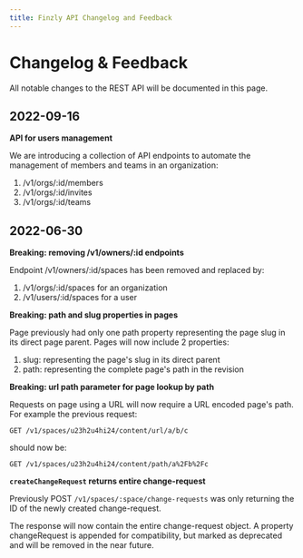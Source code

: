 ```yaml
---
title: Finzly API Changelog and Feedback
---
```




# **Changelog & Feedback** 

All notable changes to the REST API will be documented in this page.
## **2022-09-16**

**API for users management**

We are introducing a collection of API endpoints to automate the management of members and teams in an organization:

1. /v1/orgs/:id/members
2. /v1/orgs/:id/invites
3. /v1/orgs/:id/teams

## **2022-06-30**

**Breaking: removing /v1/owners/:id endpoints**

Endpoint /v1/owners/:id/spaces has been removed and replaced by:

1. /v1/orgs/:id/spaces for an organization
2. /v1/users/:id/spaces for a user

**Breaking: path and slug properties in pages**

Page previously had only one path property representing the page slug in its direct page parent. Pages will now include 2 properties:

1. slug: representing the page's slug in its direct parent
2. path: representing the complete page's path in the revision

**Breaking: url path parameter for page lookup by path**

Requests on page using a URL will now require a URL encoded page's path. For example the previous request:

`GET /v1/spaces/u23h2u4hi24/content/url/a/b/c`

should now be:

`GET /v1/spaces/u23h2u4hi24/content/path/a%2Fb%2Fc`

**`createChangeRequest` returns entire change-request**

Previously POST `/v1/spaces/:space/change-requests` was only returning the ID of the newly created change-request.

The response will now contain the entire change-request object. A property changeRequest is appended for compatibility, but marked as deprecated and will be removed in the near future.